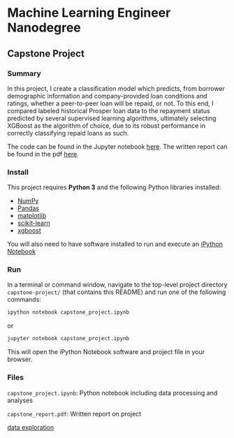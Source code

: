 # Machine Learning Engineer Nanodegree
## Capstone Project

### Summary

In this project, I create a classification model which predicts, from borrower demographic information and company-provided loan conditions and ratings, whether a peer-to-peer loan will be repaid, or not.  To this end, I compared labeled historical Prosper loan data to the repayment status predicted by several supervised learning algorithms, ultimately selecting XGBoost as the algorithm of choice, due to its robust performance in correctly classifying repaid loans as such.

The code can be found in the Jupyter notebook [here](./capstone_project.ipynb).  The written report can be found in the pdf [here](https://eskrav.github.io/udacity-machine-learning/capstone-project/capstone_report.pdf).

### Install

This project requires **Python 3** and the following Python libraries installed:

- [NumPy](http://www.numpy.org/)
- [Pandas](http://pandas.pydata.org)
- [matplotlib](http://matplotlib.org/)
- [scikit-learn](http://scikit-learn.org/stable/)
- [xgboost](https://xgboost.readthedocs.io/en/latest/build.html)

You will also need to have software installed to run and execute an [iPython Notebook](http://ipython.org/notebook.html)

### Run

In a terminal or command window, navigate to the top-level project directory `capstone-project/` (that contains this README) and run one of the following commands:

```bash
ipython notebook capstone_project.ipynb
```  
or
```bash
jupyter notebook capstone_project.ipynb
```

This will open the iPython Notebook software and project file in your browser.

### Files

`capstone_project.ipynb`: Python notebook including data processing and analyses

`capstone_report.pdf`: Written report on project

[data exploration](https://github.com/eskrav/udacity-data-analyst/blob/master/explore-and-summarize/explore-and-summarize.Rmd)
